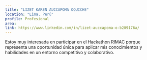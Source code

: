 ```yaml
---
title: "LIZET KAREN AUCCAPOMA OQUICHE"
location: "Lima, Perú"
profile: Profesional
area: 
link: https://www.linkedin.com/in/lizet-auccapoma-o-b209176a/
---
```


Estoy muy interesada en participar en el Hackathon RIMAC porque representa una oportunidad única para aplicar mis conocimientos y habilidades en un entorno competitivo y colaborativo.